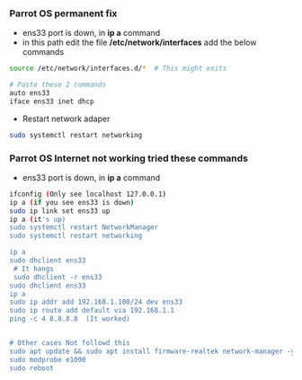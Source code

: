 ### Parrot OS permanent fix
- ens33 port is down, in **ip a** command
- in this path edit the file **/etc/network/interfaces** add the below commands
```bash
source /etc/network/interfaces.d/*  # This might exits

# Paste these 2 commands
auto ens33
iface ens33 inet dhcp
```
- Restart network adaper
```bash
sudo systemctl restart networking
```



### Parrot OS Internet not working tried these commands
- ens33 port is down, in **ip a** command

```bash
ifconfig (Only see localhost 127.0.0.1)
ip a (if you see ens33 is down)
sudo ip link set ens33 up
ip a (it's up)
sudo systemctl restart NetworkManager
sudo systemctl restart networking

ip a
sudo dhclient ens33
 # It hangs
 sudo dhclient -r ens33
sudo dhclient ens33
ip a
sudo ip addr add 192.168.1.100/24 dev ens33
sudo ip route add default via 192.168.1.1
ping -c 4 8.8.8.8  (It worked)


# Other cases Not followd this
sudo apt update && sudo apt install firmware-realtek network-manager -y
sudo modprobe e1000
sudo reboot
```
